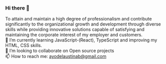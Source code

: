 ### Hi there 👋

<!--
**babboe1/babboe1** is a ✨ _special_ ✨ repository because its `README.md` (this file) appears on your GitHub profile.

Here are some ideas to get you started:

- 🔭 I’m currently working on ...
- 🌱 I’m currently learning ...
- 👯 I’m looking to collaborate on ...
- 🤔 I’m looking for help with ...
- 💬 Ask me about ...
- 📫 How to reach me: ...
- 😄 Pronouns: ...
- ⚡ Fun fact: ...
-->
To attain and maintain a high degree of professionalism and contribute significantly to the organizational growth and development through diverse skills while providing innovative solutions capable of satisfying and maintaining the corporate interest of my employer and customers. </br>
 🌱 I’m currently learning JavaScript-(React), TypeScript and improving my HTML, CSS skills. </br>
 👯 I’m looking to collaborate on Open source projects </br>
 📫 How to reach me: ayodelaustinab@gmail.com
 
 
